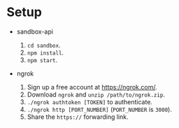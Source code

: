 # Setup
* sandbox-api
  1. `cd sandbox`.
  2. `npm install`.
  3. `npm start`.

* ngrok
  1. Sign up a free account at https://ngrok.com/.
  2. Download `ngrok` and `unzip /path/to/ngrok.zip`.
  3. `./ngrok authtoken [TOKEN]` to authenticate. 
  4. `./ngrok http [PORT_NUMBER]` (`PORT_NUMBER` is `3000`).
  5. Share the `https://` forwarding link.
